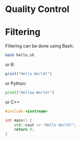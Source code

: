 # Quality Control

# Filtering

Filtering can be done using Bash:

```bash
bash hello.sh
```

or R:

```r
print("Hello World!")
```

or Python:

```python
print("Hellow World!")
```

or C++

```cpp
#include <iostream>

int main() {
    std::cout << "Hello World!";
    return 0;
}
```
